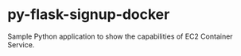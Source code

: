 # py-flask-signup-docker
Sample Python application to show the capabilities of EC2 Container Service.
